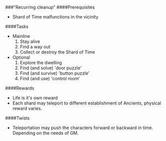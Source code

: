 ###"Recurring cleanup"
####Prerequisites
  - Shard of Time malfunctions in the vicinity

####Tasks
  * Mainline
    1. Stay alive
    2. Find a way out
    3. Collect or destroy the Shard of Time
  * Optional
    1. Explore the dwelling
    2. Find (and solve) 'door puzzle'
    3. Find (and survive) 'button puzzle'
    4. Find (and use) 'control room'

####Rewards
  * Life is it's own reward
  * Each shard may teleport to different establishment of Ancients, physical
  reward varies.

####Twists
  * Teleportation may push the characters forward or backward in time.
  Depending on the needs of GM.
